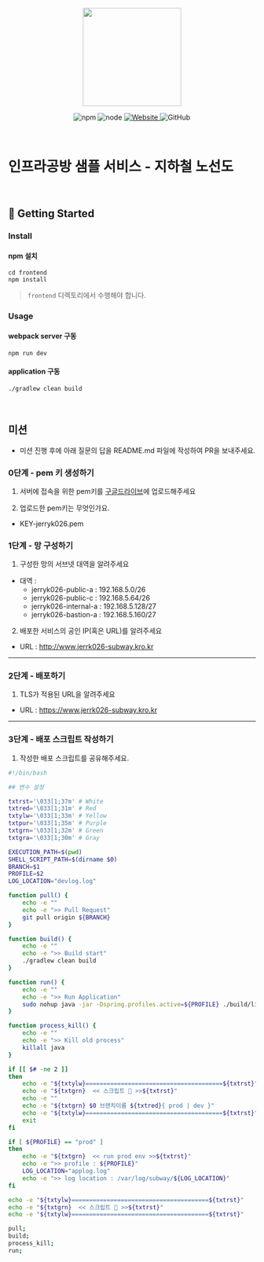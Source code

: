 <p align="center">
    <img width="200px;" src="https://raw.githubusercontent.com/woowacourse/atdd-subway-admin-frontend/master/images/main_logo.png"/>
</p>
<p align="center">
  <img alt="npm" src="https://img.shields.io/badge/npm-%3E%3D%205.5.0-blue">
  <img alt="node" src="https://img.shields.io/badge/node-%3E%3D%209.3.0-blue">
  <a href="https://edu.nextstep.camp/c/R89PYi5H" alt="nextstep atdd">
    <img alt="Website" src="https://img.shields.io/website?url=https%3A%2F%2Fedu.nextstep.camp%2Fc%2FR89PYi5H">
  </a>
  <img alt="GitHub" src="https://img.shields.io/github/license/next-step/atdd-subway-service">
</p>

<br>

# 인프라공방 샘플 서비스 - 지하철 노선도

<br>

## 🚀 Getting Started

### Install

#### npm 설치

```
cd frontend
npm install
```

> `frontend` 디렉토리에서 수행해야 합니다.

### Usage

#### webpack server 구동

```
npm run dev
```

#### application 구동

```
./gradlew clean build
```

<br>

## 미션

- 미션 진행 후에 아래 질문의 답을 README.md 파일에 작성하여 PR을 보내주세요.

### 0단계 - pem 키 생성하기

1. 서버에 접속을 위한 pem키를 [구글드라이브](https://drive.google.com/drive/folders/1dZiCUwNeH1LMglp8dyTqqsL1b2yBnzd1?usp=sharing)에 업로드해주세요

2. 업로드한 pem키는 무엇인가요.

- KEY-jerryk026.pem

### 1단계 - 망 구성하기

1. 구성한 망의 서브넷 대역을 알려주세요

- 대역 :
  - jerryk026-public-a : 192.168.5.0/26
  - jerryk026-public-c : 192.168.5.64/26
  - jerryk026-internal-a : 192.168.5.128/27
  - jerryk026-bastion-a : 192.168.5.160/27

2. 배포한 서비스의 공인 IP(혹은 URL)를 알려주세요

- URL : http://www.jerrk026-subway.kro.kr

---

### 2단계 - 배포하기

1. TLS가 적용된 URL을 알려주세요

- URL : https://www.jerrk026-subway.kro.kr

---

### 3단계 - 배포 스크립트 작성하기

1. 작성한 배포 스크립트를 공유해주세요.

```bash
#!/bin/bash

## 변수 설정

txtrst='\033[1;37m' # White
txtred='\033[1;31m' # Red
txtylw='\033[1;33m' # Yellow
txtpur='\033[1;35m' # Purple
txtgrn='\033[1;32m' # Green
txtgra='\033[1;30m' # Gray

EXECUTION_PATH=$(pwd)
SHELL_SCRIPT_PATH=$(dirname $0)
BRANCH=$1
PROFILE=$2
LOG_LOCATION="devlog.log"

function pull() {
    echo -e ""
    echo -e ">> Pull Request"
    git pull origin ${BRANCH}
}

function build() {
    echo -e ""
    echo -e ">> Build start"
    ./gradlew clean build
}

function run() {
    echo -e ""
    echo -e ">> Run Application"
    sudo nohup java -jar -Dspring.profiles.active=${PROFILE} ./build/libs/subway-0.0.1-SNAPSHOT.jar 1> /var/log/subway/${LOG_LOCATION} 2>&1  &
}

function process_kill() {
    echo -e ""
    echo -e ">> Kill old process"
    killall java
}

if [[ $# -ne 2 ]]
then
    echo -e "${txtylw}=======================================${txtrst}"
    echo -e "${txtgrn}  << 스크립트 🧐 >>${txtrst}"
    echo -e ""
    echo -e "${txtgrn} $0 브랜치이름 ${txtred}{ prod | dev }"
    echo -e "${txtylw}=======================================${txtrst}"
    exit
fi

if [ ${PROFILE} == "prod" ]
then
    echo -e "${txtgrn}  << run prod env >>${txtrst}"
    echo -e ">> profile : ${PROFILE}"
    LOG_LOCATION="applog.log"
    echo -e ">> log location : /var/log/subway/${LOG_LOCATION}"
fi

echo -e "${txtylw}=======================================${txtrst}"
echo -e "${txtgrn}  << 스크립트 🧐 >>${txtrst}"
echo -e "${txtylw}=======================================${txtrst}"

pull;
build;
process_kill;
run;
```

